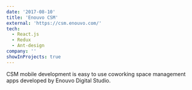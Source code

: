 ```yaml
---
date: '2017-08-10'
title: 'Enouvo CSM'
external: 'https://csm.enouvo.com/'
tech:
  - React.js
  - Redux
  - Ant-design
company: ''
showInProjects: true
---
```


CSM mobile development is easy to use coworking space management apps developed by Enouvo Digital Studio.
